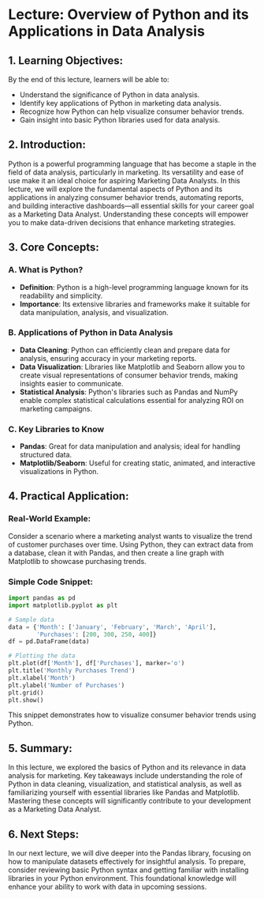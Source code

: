 # Lecture: Overview of Python and its Applications in Data Analysis

## 1. Learning Objectives:
By the end of this lecture, learners will be able to:
- Understand the significance of Python in data analysis.
- Identify key applications of Python in marketing data analysis.
- Recognize how Python can help visualize consumer behavior trends.
- Gain insight into basic Python libraries used for data analysis.

## 2. Introduction:
Python is a powerful programming language that has become a staple in the field of data analysis, particularly in marketing. Its versatility and ease of use make it an ideal choice for aspiring Marketing Data Analysts. In this lecture, we will explore the fundamental aspects of Python and its applications in analyzing consumer behavior trends, automating reports, and building interactive dashboards—all essential skills for your career goal as a Marketing Data Analyst. Understanding these concepts will empower you to make data-driven decisions that enhance marketing strategies.

## 3. Core Concepts:
### A. What is Python?
- **Definition**: Python is a high-level programming language known for its readability and simplicity.
- **Importance**: Its extensive libraries and frameworks make it suitable for data manipulation, analysis, and visualization.

### B. Applications of Python in Data Analysis
- **Data Cleaning**: Python can efficiently clean and prepare data for analysis, ensuring accuracy in your marketing reports.
- **Data Visualization**: Libraries like Matplotlib and Seaborn allow you to create visual representations of consumer behavior trends, making insights easier to communicate.
- **Statistical Analysis**: Python's libraries such as Pandas and NumPy enable complex statistical calculations essential for analyzing ROI on marketing campaigns.

### C. Key Libraries to Know
- **Pandas**: Great for data manipulation and analysis; ideal for handling structured data.
- **Matplotlib/Seaborn**: Useful for creating static, animated, and interactive visualizations in Python.

## 4. Practical Application:
### Real-World Example:
Consider a scenario where a marketing analyst wants to visualize the trend of customer purchases over time. Using Python, they can extract data from a database, clean it with Pandas, and then create a line graph with Matplotlib to showcase purchasing trends.

### Simple Code Snippet:
```python
import pandas as pd
import matplotlib.pyplot as plt

# Sample data
data = {'Month': ['January', 'February', 'March', 'April'],
        'Purchases': [200, 300, 250, 400]}
df = pd.DataFrame(data)

# Plotting the data
plt.plot(df['Month'], df['Purchases'], marker='o')
plt.title('Monthly Purchases Trend')
plt.xlabel('Month')
plt.ylabel('Number of Purchases')
plt.grid()
plt.show()
```
This snippet demonstrates how to visualize consumer behavior trends using Python.

## 5. Summary:
In this lecture, we explored the basics of Python and its relevance in data analysis for marketing. Key takeaways include understanding the role of Python in data cleaning, visualization, and statistical analysis, as well as familiarizing yourself with essential libraries like Pandas and Matplotlib. Mastering these concepts will significantly contribute to your development as a Marketing Data Analyst.

## 6. Next Steps:
In our next lecture, we will dive deeper into the Pandas library, focusing on how to manipulate datasets effectively for insightful analysis. To prepare, consider reviewing basic Python syntax and getting familiar with installing libraries in your Python environment. This foundational knowledge will enhance your ability to work with data in upcoming sessions.